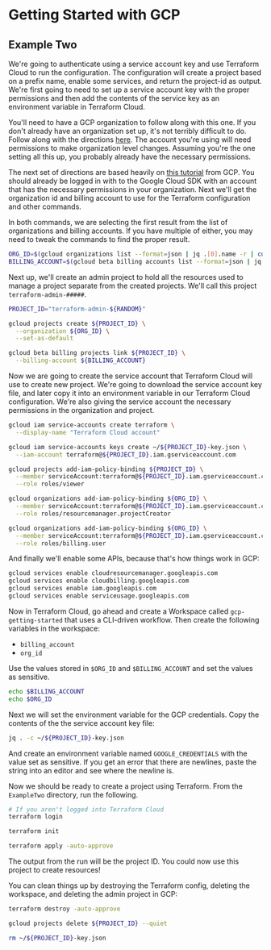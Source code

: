 # Getting Started with GCP

## Example Two

We're going to authenticate using a service account key and use Terraform Cloud to run the configuration. The configuration will create a project based on a prefix name, enable some services, and return the project-id as output. We're first going to need to set up a service account key with the proper permissions and then add the contents of the service key as an environment variable in Terraform Cloud.

You'll need to have a GCP organization to follow along with this one. If you don't already have an organization set up, it's not terribly difficult to do. Follow along with the directions [here](https://cloud.google.com/resource-manager/docs/creating-managing-organization#setting-up). The account you're using will need permissions to make organization level changes. Assuming you're the one setting all this up, you probably already have the necessary permissions.

The next set of directions are based heavily on [this tutorial](https://cloud.google.com/community/tutorials/managing-gcp-projects-with-terraform) from GCP. You should already be logged in with to the Google Cloud SDK with an account that has the necessary permissions in your organization. Next we'll get the organization id and billing account to use for the Terraform configuration and other commands.

In both commands, we are selecting the first result from the list of organizations and billing accounts. If you have multiple of either, you may need to tweak the commands to find the proper result.

```bash
ORG_ID=$(gcloud organizations list --format=json | jq .[0].name -r | cut -d'/' -f2)
BILLING_ACCOUNT=$(gcloud beta billing accounts list --format=json | jq .[0].name -r | cut -d'/' -f2)
```

Next up, we'll create an admin project to hold all the resources used to manage a project separate from the created projects. We'll call this project `terraform-admin-#####`.

```bash
PROJECT_ID="terraform-admin-${RANDOM}"

gcloud projects create ${PROJECT_ID} \
  --organization ${ORG_ID} \
  --set-as-default

gcloud beta billing projects link ${PROJECT_ID} \
  --billing-account ${BILLING_ACCOUNT}
```

Now we are going to create the service account that Terraform Cloud will use to create new project. We're going to download the service account key file, and later copy it into an environment variable in our Terraform Cloud configuration. We're also giving the service account the necessary permissions in the organization and project.

```bash
gcloud iam service-accounts create terraform \
  --display-name "Terraform Cloud account"

gcloud iam service-accounts keys create ~/${PROJECT_ID}-key.json \
  --iam-account terraform@${PROJECT_ID}.iam.gserviceaccount.com

gcloud projects add-iam-policy-binding ${PROJECT_ID} \
  --member serviceAccount:terraform@${PROJECT_ID}.iam.gserviceaccount.com \
  --role roles/viewer

gcloud organizations add-iam-policy-binding ${ORG_ID} \
  --member serviceAccount:terraform@${PROJECT_ID}.iam.gserviceaccount.com \
  --role roles/resourcemanager.projectCreator

gcloud organizations add-iam-policy-binding ${ORG_ID} \
  --member serviceAccount:terraform@${PROJECT_ID}.iam.gserviceaccount.com \
  --role roles/billing.user

```

And finally we'll enable some APIs, because that's how things work in GCP:

```bash
gcloud services enable cloudresourcemanager.googleapis.com
gcloud services enable cloudbilling.googleapis.com
gcloud services enable iam.googleapis.com
gcloud services enable serviceusage.googleapis.com
```

Now in Terraform Cloud, go ahead and create a Workspace called `gcp-getting-started` that uses a CLI-driven workflow. Then create the following variables in the workspace:

* `billing_account`
* `org_id`

Use the values stored in `$ORG_ID` and `$BILLING_ACCOUNT` and set the values as sensitive.

```bash
echo $BILLING_ACCOUNT
echo $ORG_ID
```

Next we will set the environment variable for the GCP credentials. Copy the contents of the the service account key file:

```bash
jq . -c ~/${PROJECT_ID}-key.json
```

And create an environment variable named `GOOGLE_CREDENTIALS` with the value set as sensitive. If you get an error that there are newlines, paste the string into an editor and see where the newline is.

Now we should be ready to create a project using Terraform. From the `ExampleTwo` directory, run the following.

```bash
# If you aren't logged into Terraform Cloud
terraform login

terraform init

terraform apply -auto-approve
```

The output from the run will be the project ID. You could now use this project to create resources!

You can clean things up by destroying the Terraform config, deleting the workspace, and deleting the admin project in GCP:

```bash
terraform destroy -auto-approve

gcloud projects delete ${PROJECT_ID} --quiet

rm ~/${PROJECT_ID}-key.json
```